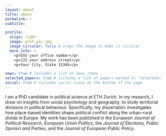```yaml
---
layout: about
title: about
permalink: /
subtitle: 

profile:
  align: right
  image: prof_pic.jpg
  image_circular: false # crops the image to make it circular
  more_info: >
    <p>555 your office number</p>
    <p>123 your address street</p>
    <p>Your City, State 12345</p>

news: true # includes a list of news items
selected_papers: true # includes a list of papers marked as "selected={true}"
social: true # includes social icons at the bottom of the page
---
```


I am a PhD candidate in political science at ETH Zurich. In my research, I draw on insights from social psychology and geography, to study territorial divisions in political behaviour. Specifically, my dissertation investigates how place-based identities shape political conflict along the urban-rural divide in Europe. My work has been published in the *European Journal of Political Research*, *European Union Politics*, the *Journal of Elections, Public Opinion and Parties*, and the *Journal of European Public Policy*. 
